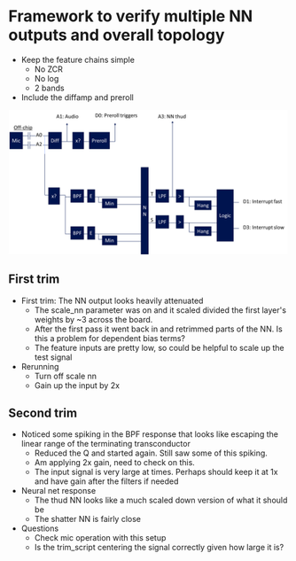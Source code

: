 # Framework to verify multiple NN outputs and overall topology

* Keep the feature chains simple
  * No ZCR
  * No log
  * 2 bands
* Include the diffamp and preroll

![](../doc/v0_target_chain.png)

## First trim

* First trim: The NN output looks heavily attenuated
  * The scale\_nn parameter was on and it scaled divided the first layer's weights by ~3 across the board. 
  * After the first pass it went back in and retrimmed parts of the NN. Is this a problem for dependent bias terms?
  * The feature inputs are pretty low, so could be helpful to scale up the test signal
* Rerunning
  * Turn off scale nn
  * Gain up the input by 2x

## Second trim

* Noticed some spiking in the BPF response that looks like escaping the linear range of the terminating transconductor
  * Reduced the Q and started again. Still saw some of this spiking.
  * Am applying 2x gain, need to check on this. 
  * The input signal is very large at times. Perhaps should keep it at 1x and have gain after the filters if needed
* Neural net response
  * The thud NN looks like a much scaled down version of what it should be
  * The shatter NN is fairly close
* Questions
  * Check mic operation with this setup
  * Is the trim_script centering the signal correctly given how large it is?
